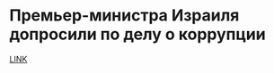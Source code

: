 # Премьер-министра Израиля допросили по делу о коррупции



[LINK](https://varlamov.ru/2168417.html)